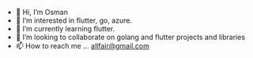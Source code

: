 - 👋 Hi, I’m Osman
- 👀 I’m interested in flutter, go, azure.
- 🌱 I’m currently learning flutter.
- 💞️ I’m looking to collaborate on golang and flutter projects and libraries
- 📫 How to reach me ... allfair@gmail.com

<!---
allfair/allfair is a ✨ special ✨ repository because its `README.md` (this file) appears on your GitHub profile.
You can click the Preview link to take a look at your changes.
--->
